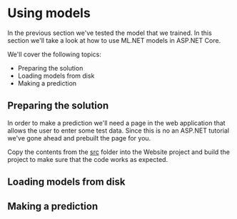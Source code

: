 # Using models

In the previous section we've tested the model that we trained. In this section
we'll take a look at how to use ML.NET models in ASP.NET Core.

We'll cover the following topics:

* Preparing the solution
* Loading models from disk
* Making a prediction

## Preparing the solution

In order to make a prediction we'll need a page in the web application that
allows the user to enter some test data. Since this is no an ASP.NET tutorial
we've gone ahead and prebuilt the page for you.

Copy the contents from the [src](../src/start/Website) folder into the Website
project and build the project to make sure that the code works as expected.

## Loading models from disk

## Making a prediction
